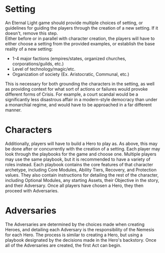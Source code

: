 # Setting
An Eternal Light game should provide multiple choices of setting, or guidelines for guiding the players through the creation of a new setting. If it doesn't, remove this step.  
Either before or in parallel with character creation, the players will have to either choose a setting from the provided examples, or establish the base reality of a new setting:
* 1-4 major factions (empires/states, organized churches, corporations/guilds, etc.)
* Level of technology/magic/etc.
* Organization of society (Ex. Aristocratic, Communal, etc.)

This is necessary for both grounding the characters in the setting, as well as providing context for what sort of actions or failures would provoke different forms of Crisis. For example, a court scandal would be a significantly less disastrous affair in a modern-style democracy than under a monarchial regime, and would have to be approached in a far different manner.
# Characters
Additionally, players will have to build a Hero to play as. As above, this may be done after or concurrently with the creation of a setting. Each player may look through the playbooks for the game and choose one. Multiple players may use the same playbook, but it is recommended to have a variety of roles instead. Each playbook contains the core features of that character archetype, including Core Modules, Ability Tiers, Recovery, and Protection values. They also contain instructions for detailing the rest of the character, including Optional Modules, any starting Assets, their Objective in the story, and their Adversary. Once all players have chosen a Hero, they then proceed with Adversaries.
# Adversaries
The Adversaries are determined by the choices made when creating Heroes, and detailing each Adversary is the responsibility of the Nemesis for each Hero. The process is similar to creating a Hero, but using a playbook designated by the decisions made in the Hero's backstory. Once all of the Adversaries are created, the first Act can begin.